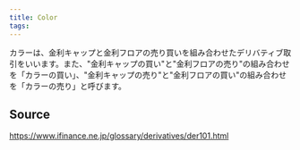 ```yaml
---
title: Color
tags: 
---
```


カラーは、金利キャップと金利フロアの売り買いを組み合わせたデリバティブ取引をいいます。また、"金利キャップの買い"と"金利フロアの売り"の組み合わせを「カラーの買い」、"金利キャップの売り"と"金利フロアの買い"の組み合わせを「カラーの売り」と呼びます。

## Source
https://www.ifinance.ne.jp/glossary/derivatives/der101.html